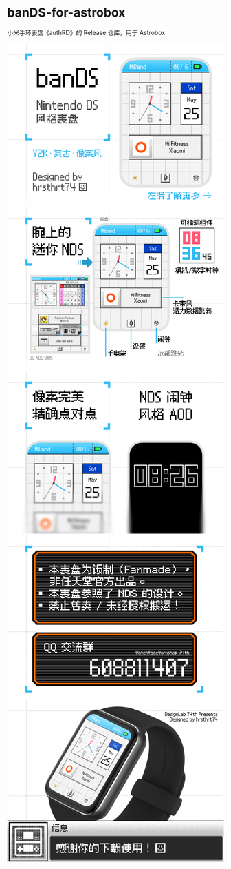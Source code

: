 # banDS-for-astrobox
小米手环表盘《authRD》的 Release 仓库，用于 Astrobox

![](./preview0.png)
![](./preview1.png)
![](./preview2.png)
![](./preview3.png)
![](./preview4.png)